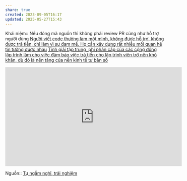 ```yaml
---
share: true
created: 2023-09-05T16:17
updated: 2025-05-27T15:43
---
```

Khái niệm:: 
Nếu đóng mã nguồn thì không phải review PR cũng như hỗ trợ người dùng
[Người viết code thường làm một mình, không được hỗ trợ, không được trả tiền, chỉ làm vì sự đam mê. Họ cần xây dựng rất nhiều mối quan hệ tin tưởng được nhau](../../Nh%C3%A2n%20h%E1%BB%8Dc/Ng%C6%B0%E1%BB%9Di%20vi%E1%BA%BFt%20code%20th%C6%B0%E1%BB%9Dng%20l%C3%A0m%20m%E1%BB%99t%20m%C3%ACnh,%20kh%C3%B4ng%20%C4%91%C6%B0%E1%BB%A3c%20h%E1%BB%97%20tr%E1%BB%A3,%20kh%C3%B4ng%20%C4%91%C6%B0%E1%BB%A3c%20tr%E1%BA%A3%20ti%E1%BB%81n,%20ch%E1%BB%89%20l%C3%A0m%20v%C3%AC%20s%E1%BB%B1%20%C4%91am%20m%C3%AA.%20H%E1%BB%8D%20c%E1%BA%A7n%20x%C3%A2y%20d%E1%BB%B1ng%20r%E1%BA%A5t%20nhi%E1%BB%81u%20m%E1%BB%91i%20quan%20h%E1%BB%87%20tin%20t%C6%B0%E1%BB%9Fng%20%C4%91%C6%B0%E1%BB%A3c%20nhau.md)
[Tính giải tập trung, phi phân cấp của các cộng đồng lập trình làm cho việc đảm bảo việc trả tiền cho lập trình viên trở nên khó khăn, dù đó là nền tảng của nền kinh tế tư bản số](./T%C3%ADnh%20gi%E1%BA%A3i%20t%E1%BA%ADp%20trung,%20phi%20ph%C3%A2n%20c%E1%BA%A5p%20c%E1%BB%A7a%20c%C3%A1c%20c%E1%BB%99ng%20%C4%91%E1%BB%93ng%20l%E1%BA%ADp%20tr%C3%ACnh%20l%C3%A0m%20cho%20vi%E1%BB%87c%20%C4%91%E1%BA%A3m%20b%E1%BA%A3o%20vi%E1%BB%87c%20tr%E1%BA%A3%20ti%E1%BB%81n%20cho%20l%E1%BA%ADp%20tr%C3%ACnh%20vi%C3%AAn%20tr%E1%BB%9F%20n%C3%AAn%20kh%C3%B3%20kh%C4%83n,%20d%C3%B9%20%C4%91%C3%B3%20l%C3%A0%20n%E1%BB%81n%20t%E1%BA%A3ng%20c%E1%BB%A7a%20n%E1%BB%81n%20kinh%20t%E1%BA%BF%20t%C6%B0%20b%E1%BA%A3n%20s%E1%BB%91.md)
<iframe width="560" height="315" src="https://www.youtube.com/embed/_Mo4lTAeWeM?si=TxiMA_WcpCSccnvt" title="YouTube video player" frameborder="0" allow="accelerometer; autoplay; clipboard-write; encrypted-media; gyroscope; picture-in-picture; web-share" referrerpolicy="strict-origin-when-cross-origin" allowfullscreen></iframe>

Nguồn:: [Tự ngẫm nghĩ, trải nghiệm](../../../%CE%9E%20Ngu%E1%BB%93n/T%E1%BB%B1%20ng%E1%BA%ABm%20ngh%C4%A9,%20tr%E1%BA%A3i%20nghi%E1%BB%87m.md)